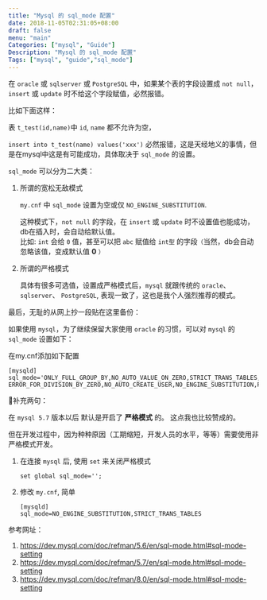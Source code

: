 ```yaml
---
title: "Mysql 的 sql_mode 配置"
date: 2018-11-05T02:31:05+08:00
draft: false
menu: "main"
Categories: ["mysql", "Guide"]
Description: "Mysql 的 sql_mode 配置"
Tags: ["mysql", "guide","sql_mode"]
---
```


在 `oracle` 或 `sqlserver` 或 `PostgreSQL` 中，如果某个表的字段设置成 `not null`， `insert` 或 `update` 时不给这个字段赋值，必然报错。

比如下面这样：

表 `t_test(id,name)`中 `id`, `name` 都不允许为空，

`insert into t_test(name) values('xxx')` 必然报错，这是天经地义的事情，但是在mysql中这是有可能成功，具体取决于 `sql_mode` 的设置。

`sql_mode` 可以分为二大类：

1. 所谓的宽松无敌模式

    `my.cnf` 中 `sql_mode` 设置为空或仅 `NO_ENGINE_SUBSTITUTION`.  

    这种模式下，`not null` 的字段，在 `insert` 或 `update` 时不设置值也能成功，db在插入时，会自动给默认值。  
    比如: `int` 会给 `0` 值，甚至可以把 `abc` 赋值给 `int型` 的字段`（`当然，db会自动忽略该值，变成默认值 **0** `）`

2. 所谓的严格模式

    具体有很多可选值，设置成严格模式后，`mysql` 就跟传统的 `oracle`、`sqlserver`、 `PostgreSQL`, 表现一致了，这也是我个人强烈推荐的模式。


最后，无耻的从网上抄一段贴在这里备份：

如果使用 `mysql`，为了继续保留大家使用 `oracle` 的习惯，可以对 `mysql` 的`sql_mode` 设置如下：

在my.cnf添加如下配置

```vim
[mysqld]
sql_mode='ONLY_FULL_GROUP_BY,NO_AUTO_VALUE_ON_ZERO,STRICT_TRANS_TABLES,NO_ZERO_IN_DATE,NO_ZERO_DATE,
ERROR_FOR_DIVISION_BY_ZERO,NO_AUTO_CREATE_USER,NO_ENGINE_SUBSTITUTION,PIPES_AS_CONCAT,ANSI_QUOTES'
```

补充两句：

在 `mysql 5.7` 版本以后 默认是开启了 **严格模式** 的。 这点我也比较赞成的。

但在开发过程中，因为种种原因（工期缩短，开发人员的水平，等等）需要使用非严格模式开发。

1. 在连接 `mysql` 后, 使用 `set` 来关闭严格模式
   
    ```
    set global sql_mode='';
    ```

2. 修改 `my.cnf`, 简单

    ```vim
    [mysqld]
    sql_mode=NO_ENGINE_SUBSTITUTION,STRICT_TRANS_TABLES
    ```

参考网址：
1. https://dev.mysql.com/doc/refman/5.6/en/sql-mode.html#sql-mode-setting
2. https://dev.mysql.com/doc/refman/5.7/en/sql-mode.html#sql-mode-setting
3. https://dev.mysql.com/doc/refman/8.0/en/sql-mode.html#sql-mode-setting

